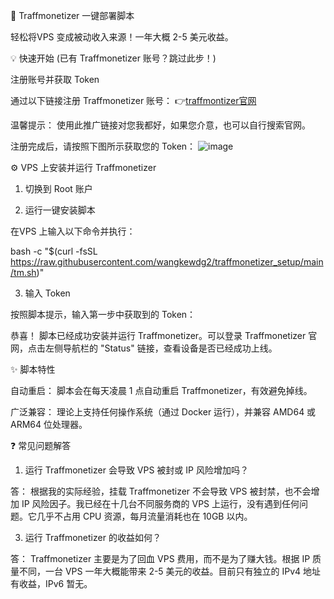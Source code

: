 🚀 Traffmonetizer 一键部署脚本

轻松将VPS 变成被动收入来源！一年大概 2-5 美元收益。

💡 快速开始 (已有 Traffmonetizer 账号？跳过此步！)

 注册账号并获取 Token
 
通过以下链接注册 Traffmonetizer 账号：
👉[traffmontizer官网](https://traffmonetizer.com/?aff=230088)

温馨提示： 使用此推广链接对您我都好，如果您介意，也可以自行搜索官网。

注册完成后，请按照下图所示获取您的 Token：
![image](https://tc.cecily.eu.org/file/1747828582529_图片1.png)

⚙️ VPS 上安装并运行 Traffmonetizer

1. 切换到 Root 账户

2. 运行一键安装脚本
   
在VPS 上输入以下命令并执行：

bash -c "$(curl -fsSL https://raw.githubusercontent.com/wangkewdg2/traffmonetizer_setup/main/tm.sh)"

3. 输入 Token

按照脚本提示，输入第一步中获取到的 Token：

恭喜！ 脚本已经成功安装并运行 Traffmonetizer。可以登录 Traffmonetizer 官网，点击左侧导航栏的 "Status" 链接，查看设备是否已经成功上线。

✨ 脚本特性

自动重启： 脚本会在每天凌晨 1 点自动重启 Traffmonetizer，有效避免掉线。

广泛兼容： 理论上支持任何操作系统（通过 Docker 运行），并兼容 AMD64 或 ARM64 位处理器。

❓ 常见问题解答

1. 运行 Traffmonetizer 会导致 VPS 被封或 IP 风险增加吗？
   
答： 根据我的实际经验，挂载 Traffmonetizer 不会导致 VPS 被封禁，也不会增加 IP 风险因子。我已经在十几台不同服务商的 VPS 上运行，没有遇到任何问题。它几乎不占用 CPU 资源，每月流量消耗也在 10GB 以内。

3. 运行 Traffmonetizer 的收益如何？

答： Traffmonetizer 主要是为了回血 VPS 费用，而不是为了赚大钱。根据 IP 质量不同，一台 VPS 一年大概能带来 2-5 美元的收益。目前只有独立的 IPv4 地址有收益，IPv6 暂无。
